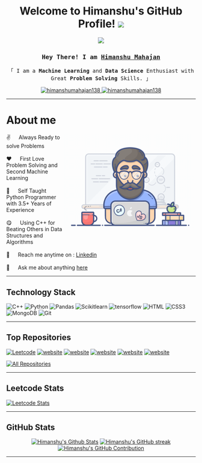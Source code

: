 <h1 align="center">
  Welcome to Himanshu's GitHub Profile!
  <img src="https://media.giphy.com/media/hvRJCLFzcasrR4ia7z/giphy.gif" width="28">
</h1>


<p align="center">
  <a href="https://github.com/himanshumahajan138"><img src="https://readme-typing-svg.herokuapp.com/?lines=Self%20Taught%20Programmer;Machine%20Learning%20and%20Data%20Science%20Enthusiast;4.5%2B%20years%20of%20coding%20experience;Always%20ready%20to%20learn%20new%20things&center=true&width=500&height=45"></a>
</p>

<!-- Intro  -->
<h3 align="center">
        <samp> Hey There! I am
                <b><a target="_blank" href="https://github.com/himanshumahajan138">Himanshu Mahajan</a></b>
        </samp>
</h3>


<p align="center"> 
  <samp>
    「 I am a <b>Machine Learning</b> and <b>Data Science</b> Enthusiast with Great <b>Problem Solving</b> Skills. 」
    <br>
  </samp>
</p>

<p align="center">
 <a href="https://www.linkedin.com/in/himanshu-mahajan-a0242026a" target="_blank">
  <img src="https://img.shields.io/badge/LinkedIn-0077B5?style=for-the-badge&logo=linkedin&logoColor=white" alt="himanshumahajan138"/>
 </a>
<a href="https://www.leetcode.com/himanshu138" target="_blank">
  <img src="https://img.shields.io/badge/Leetcode-FE7D37?style=for-the-badge&logo=leetcode&logoColor=black" alt="himanshumahajan138"/>
</a>
</p>
<hr/>

<!-- About Section -->
 # About me
 
<p>
 <img align="right" width="350" src="/programmer.gif" alt="Coding gif" />
  
 ✌️ &emsp; Always Ready to solve Problems <br/><br/>
 ❤️ &emsp; First Love Problem Solving and Second Machine Learning<br/><br/>
 🙌 &emsp; Self Taught Python Programmer with 3.5+ Years of Experience <br/><br/>
 😋 &emsp; Using C++ for Beating Others in Data Structures and Algorithms <br/><br/>
 📧 &emsp; Reach me anytime on : [Linkedin](https://www.linkedin.com/in/himanshu-mahajan-a0242026a)<br/><br/>
 💬 &emsp; Ask me about anything [here](https://github.com/himanshumahajan138/himanshumahajan138/issues)

</p>
<hr/>

## Technology Stack

![C++](https://img.shields.io/badge/C%2B%2B-00599C?style=for-the-badge&logo=c%2B%2B&logoColor=white)
![Python](https://img.shields.io/badge/Python-3776AB?style=for-the-badge&logo=python&logoColor=white)
![Pandas](https://img.shields.io/badge/Pandas-7F3FBF?style=for-the-badge&logo=pandas&logoColor=white)
![Scikitlearn](https://img.shields.io/badge/ScikitLearn-yellow?style=for-the-badge&logo=scikitlearn&logoColor=white)
![tensorflow](https://img.shields.io/badge/tensorflow-orange?style=for-the-badge&logo=tensorflow&logoColor=white)
![HTML](https://img.shields.io/badge/HTML5-E34F26?style=for-the-badge&logo=html5&logoColor=white)
![CSS3](https://img.shields.io/badge/CSS3-1572B6?style=for-the-badge&logo=css3&logoColor=white)
![MongoDB](https://img.shields.io/badge/MongoDB-4EA94B?style=for-the-badge&logo=mongodb&logoColor=white)
![Git](https://img.shields.io/badge/Git-F05032?style=for-the-badge&logo=git&logoColor=white)
<hr/>

## Top Repositories 
[![Leetcode](https://github-readme-stats.vercel.app/api/pin/?username=himanshumahajan138&repo=Leetcode&border_color=7F3FBF&bg_color=0D1117&title_color=C9D1D9&text_color=8B949E&icon_color=7F3FBF)](https://github.com/himanshumahajan138/Flask-Website-Data-Analysis-With-Himanshu)
[![website](https://github-readme-stats.vercel.app/api/pin/?username=himanshumahajan138&repo=Flask-Website-Data-Analysis-With-Himanshu&border_color=7F3FBF&bg_color=0D1117&title_color=C9D1D9&text_color=8B949E&icon_color=7F3FBF)](https://github.com/himanshumahajan138/Flask-Website-Data-Analysis-With-Himanshu)
[![website](https://github-readme-stats.vercel.app/api/pin/?username=himanshumahajan138&repo=LGMVIP-DataScience-1&border_color=7F3FBF&bg_color=0D1117&title_color=C9D1D9&text_color=8B949E&icon_color=7F3FBF)](https://github.com/himanshumahajan138/LGMVIP-DataScience-1)
[![website](https://github-readme-stats.vercel.app/api/pin/?username=himanshumahajan138&repo=LGMVIP-DataScience-2&border_color=7F3FBF&bg_color=0D1117&title_color=C9D1D9&text_color=8B949E&icon_color=7F3FBF)](https://github.com/himanshumahajan138/LGMVIP-DataScience-2)
[![website](https://github-readme-stats.vercel.app/api/pin/?username=himanshumahajan138&repo=LGMVIP-DataScience-3&border_color=7F3FBF&bg_color=0D1117&title_color=C9D1D9&text_color=8B949E&icon_color=7F3FBF)](https://github.com/himanshumahajan138/LGMVIP-DataScience-3)
[![website](https://github-readme-stats.vercel.app/api/pin/?username=himanshumahajan138&repo=UNIVERSITY-WEBSITE-&border_color=7F3FBF&bg_color=0D1117&title_color=C9D1D9&text_color=8B949E&icon_color=7F3FBF)](https://github.com/himanshumahajan138/UNIVERSITY-WEBSITE-)


<p align="left">
  <a href="https://github.com/himanshumahajan138?tab=repositories" target="_blank"><img alt="All Repositories" title="All Repositories" src="https://img.shields.io/badge/-All%20Repos-2962FF?style=for-the-badge&logo=koding&logoColor=white"/></a>
</p>

<hr/>

## Leetcode Stats 
[![Leetcode Stats](https://leetcard.jacoblin.cool/himanshu138?ext=contest&border=0&radius=20&width=500&height=500)](https://www.leetcode.com/himanshu138)
<hr/>

## GitHub Stats 
<p align="center">
  <a>
  <a href="https://github.com/himanshumahajan138"><img alt="Himanshu's Github Stats" src="https://denvercoder1-github-readme-stats.vercel.app/api?username=himanshumahajan138&show_icons=true&count_private=true&theme=react&border_color=7F3FBF&bg_color=0D1117&title_color=F85D7F&icon_color=F8D866"/></a>
  </a>
  <a href="https://github.com/himanshumahajan138">
    <img src="https://github-readme-streak-stats.herokuapp.com/?user=himanshumahajan138&theme=radical&border=7F3FBF&background=0D1117" alt="Himanshu's GitHub streak"/>
  </a>
  <a href="https://github.com/himanshumahajan138">
    <img src="https://github-profile-summary-cards.vercel.app/api/cards/profile-details?username=himanshumahajan138&theme=radical" alt="Himanshu's GitHub Contribution"/>
  </a>
</p>
<hr/>
<!---
himanshumahajan138/himanshumahajan138 is a ✨ special ✨ repository because its `README.md` (this file) appears on your GitHub profile.
You can click the Preview link to take a look at your changes.
--->

